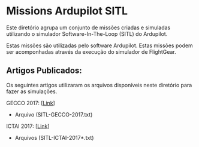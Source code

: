 # Missions Ardupilot SITL

Este diretório agrupa um conjunto de missões criadas e simuladas utilizando o simulador Software-In-The-Loop (SITL) do Ardupilot. 

Estas missões são utilizadas pelo software Ardupilot. Estas missões podem ser acomponhadas através da execução do simulador de FlightGear.

## Artigos Publicados: 

Os seguintes artigos utilizaram os arquivos disponíveis neste diretório para fazer as simulações.

GECCO 2017: [[Link](https://dl.acm.org/citation.cfm?id=3071178.3071302)]
* Arquivo (SITL-GECCO-2017.txt)

ICTAI 2017: [[Link](https://ieeexplore.ieee.org/document/8372047/)]
* Arquivos (SITL-ICTAI-2017*.txt)
